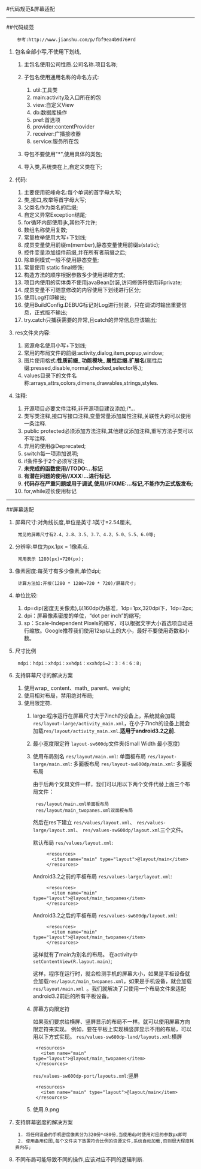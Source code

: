 #代码规范&屏幕适配


---
##代码规范

		参考:http://www.jianshu.com/p/fbf9ea4b9d76#rd		
		
1. 包名全部小写,不使用下划线,

	1. 主包名使用公司性质.公司名称.项目名称;
	2. 子包名使用通用名称的命名方式:

		1. util:工具类
		2. main:activity及入口所在的包
		3. view:自定义View
		4. db:数据库操作
		5. pref:首选项
		6. provider:contentProvider
		7. receiver:广播接收器
		8. service:服务所在包

	3. 导包不要使用"*",使用具体的类包;
	4. 导入类,系统类在上,自定义类在下;

2. 代码:

	1. 主要使用驼峰命名:每个单词的首字母大写;
	2. 类,接口,枚举等首字母大写;
	3. 父类名作为类名的后缀;
	4. 自定义异常Exception结尾;
	5. for循环内部使用ijk,其他不允许;
	6. 数组名称使用复数;
	7. 常量枚举使用大写+下划线;
	8. 成员变量使用前缀m(member),静态变量使用前缀s(static);
	9. 控件变量添加组件前缀,并在所有者前缀之后;
	10. 除单例模式一般不使用静态变量;
	11. 常量使用 static final修饰;
	12. 构造方法的顺序根据参数多少使用递增方式;
	13. 项目内使用的实体类不使用javaBean封装,访问修饰符使用非private;
	14. 成员变量不可随意修改的内容使用下划线进行区分;
	15. 使用Log打印输出;
	16. 使用BuildConfig.DEBUG标记对Log进行封装，只在调试时输出重要信息，正式版不输出;
	17. try.catch只捕获需要的异常,且catch的异常信息应该输出;
3. res文件夹内容:

	1. 资源命名使用小写+下划线;
	2. 常用的布局文件的前缀:activity,dialog,item,popup,window;
	3. 图片使用格式:**性质前缀_ 功能模块_ 属性后缀.扩展名**(属性后缀:pressed,disable,normal,checked,selector等.);
	4. values目录下的文件名称:arrays,attrs,colors,dimens,drawables,strings,styles.
4. 注释:

	1. 开源项目必要文件注释,非开源项目建议添加;/*...
	2. 类写类注释,接口写接口注释,变量常量添加属性注释,关联性大的可以使用一条注释.
	3. public protected必须添加方法注释,其他建议添加注释,重写方法子类可以不写注释.
	4. 弃用的使用@Deprecated;
	5. switch每一项添加说明;
	6. if条件多于2个必须写注释;
	7. **未完成的函数使用//TODO:...标记**
	8. **有潜在问题的使用//XXX:...进行标记.**
	9. **代码存在严重问题或用于调试,使用//FIXME:...标记,不能作为正式版发布;**
	10. for,while过长使用标记

----


##屏幕适配
1. 屏幕尺寸:对角线长度,单位是英寸.1英寸=2.54厘米,
		
		常见的屏幕尺寸有2.4、2.8、3.5、3.7、4.2、5.0、5.5、6.0等;
2. 分辨率:单位为px.1px = 1像素点.
		
		常用表示 1280(px)×720(px);
3. 像素密度:每英寸有多少像素,单位dpi;
		
		计算方法如:开根(1280 * 1280+720 * 720)/屏幕尺寸;
4. 单位比较:
	1. dp=dip(密度无关像素),以160dpi为基准，1dp=1px,320dpi下，1dp=2px;
	2. dpi：屏幕像素密度的单位，“dot per inch”的缩写;
	3. sp：Scale-Independent Pixels的缩写，可以根据文字大小首选项自动进行缩放。Google推荐我们使用12sp以上的大小，最好不要使用奇数和小数。
5. 尺寸比例
		
		mdpi：hdpi：xhdpi：xxhdpi：xxxhdpi=2：3：4：6：8;
6. 支持屏幕尺寸的解决方案
	1. 使用wrap_ content、math_ parent、weight;
	2. 使用相对布局，禁用绝对布局;
	3. 使用限定符.
		1. large:程序运行在屏幕尺寸大于7inch的设备上，系统就会加载`res/layout-large/activity_main.xml`，在小于7inch的设备上就会加载`res/layout/activity_main.xml`.**适用于android3.2之前.**
		2. 最小宽度限定符
				`layout-sw600dp`文件夹(Small Width 最小宽度)
		3. 使用布局别名
				`res/layout/main.xml`: 单面板布局
				`res/layout-large/main.xml`: 多面板布局
				`res/layout-sw600dp/main.xml`: 多面板布局
				
			由于后两个文具文件一样，我们可以用以下两个文件代替上面三个布局文件：
		
				res/layout/main.xml单面板布局
				res/layout/main_twopanes.xml双面板布局
		
			然后在res下建立
				`res/values/layout.xml`、
				`res/values-large/layout.xml`、
				`res/values-sw600dp/layout.xml`三个文件。
		
			默认布局
			`res/values/layout.xml`:
			
					<resources>
					  <item name="main" type="layout">@layout/main</item>
					</resources>
		
			Android3.2之前的平板布局
			`res/values-large/layout.xml`:
		
					<resources>
					  <item name="main" type="layout">@layout/main_twopanes</item>
					</resources>
		
			Android3.2之后的平板布局
			`res/values-sw600dp/layout.xml`:
		
					<resources>
					  <item name="main" type="layout">@layout/main_twopanes</item>
					</resources>
		
			这样就有了main为别名的布局。
			在activity中`setContentView(R.layout.main)`;
			
			这样，程序在运行时，就会检测手机的屏幕大小，如果是平板设备就会加载`res/layout/main_twopanes.xml`，如果是手机设备，就会加载`res/layout/main.xml `。我们就解决了只使用一个布局文件来适配android3.2前后的所有平板设备。
			
		4. 屏幕方向限定符
			
			如果我们要求给横屏、竖屏显示的布局不一样。就可以使用屏幕方向限定符来实现。
			例如，要在平板上实现横竖屏显示不用的布局，可以用以下方式实现。
			`res/values-sw600dp-land/layouts.xml`:横屏
			
				<resources>
				  <item name="main" type="layout">@layout/main_twopanes</item>
				</resources>
			
			`res/values-sw600dp-port/layouts.xml`:竖屏
			
				<resources>
				  <item name="main" type="layout">@layout/main</item>
				</resources>
		5. 使用.9.png
7. 支持屏幕密度的解决方案

		1. 将任何设备的手机密度像素分为320份*480份,当使用dp时使用对应的参数px即可
		2. 使用备用位图,每个文件夹下放置符合比例的资源文件,系统自动加载,否则很大程度耗费内存;

8. 不同布局可能导致不同的操作,应该对应不同的逻辑判断.